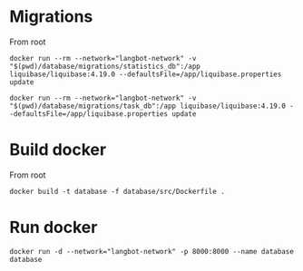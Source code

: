 # Migrations

From root

`docker run --rm --network="langbot-network" -v "$(pwd)/database/migrations/statistics_db":/app liquibase/liquibase:4.19.0 --defaultsFile=/app/liquibase.properties update`

`docker run --rm --network="langbot-network" -v "$(pwd)/database/migrations/task_db":/app liquibase/liquibase:4.19.0 --defaultsFile=/app/liquibase.properties update`

# Build docker

From root

`docker build -t database -f database/src/Dockerfile .`

# Run docker

`docker run -d --network="langbot-network" -p 8000:8000 --name database database`
